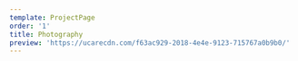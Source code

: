 ```yaml
---
template: ProjectPage
order: '1'
title: Photography
preview: 'https://ucarecdn.com/f63ac929-2018-4e4e-9123-715767a0b9b0/'
---
```

